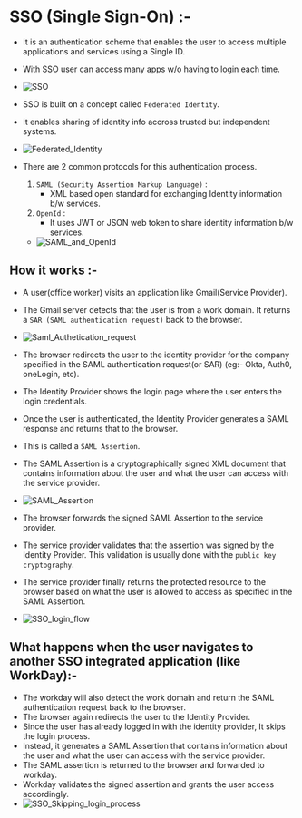 # SSO (Single Sign-On) :-
- It is an authentication scheme that enables the user to access multiple applications and services using a Single ID.
- With SSO user can access many apps w/o having to login each time.
- ![SSO](./Images/SSO.png)

- SSO is built on a concept called `Federated Identity`.
- It enables sharing of identity info accross trusted but independent systems.
- ![Federated_Identity](./Images/Federated_Identity.png)

- There are 2 common protocols for this authentication process.
    1. `SAML (Security Assertion Markup Language)` :
        - XML based open standard for exchanging Identity information b/w services.
    2. `OpenId` :
        - It uses JWT or JSON web token to share identity information b/w services.
    - ![SAML_and_OpenId](./Images/SAML_OpenId.png)

## How it works :-
- A user(office worker) visits an application like Gmail(Service Provider).
- The Gmail server detects that the user is from a work domain. It returns a `SAR (SAML authentication request)` back to the browser.
- ![Saml_Authetication_request](./Images/SAR.png)

- The browser redirects the user to the identity provider for the company specified in the SAML authentication request(or SAR) (eg:- Okta, Auth0, oneLogin, etc).
- The Identity Provider shows the login page where the user enters the login credentials.
- Once the user is authenticated, the Identity Provider generates a SAML response and returns that to the browser.
- This is called a `SAML Assertion`.
- The SAML Assertion is a cryptographically signed XML document that contains information about the user and what the user can access with the service provider.
- ![SAML_Assertion](./Images/SAML_Assertion.png)

- The browser forwards the signed SAML Assertion to the service provider.
- The service provider validates that the assertion was signed by the Identity Provider. This validation is usually done with the `public key cryptography`.
- The service provider finally returns the protected resource to the browser based on what the user is allowed to access as specified in the SAML Assertion.
- ![SSO_login_flow](./Images/SSO_login_flow.png)

## What happens when the user navigates to another SSO integrated application (like WorkDay):-
- The workday will also detect the work domain and return the SAML authentication request back to the browser.
- The browser again redirects the user to the Identity Provider.
- Since the user has already logged in with the identity provider, It skips the login process.
- Instead, it generates a SAML Assertion that contains information about the user and what the user can access with the service provider.
- The SAML assertion is returned to the browser and forwarded to workday.
- Workday validates the signed assertion and grants the user access accordingly.
- ![SSO_Skipping_login_process](./Images/SSO_skipping.png)